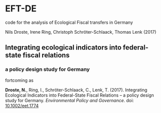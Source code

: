 # EFT-DE
code for the analysis of Ecological Fiscal transfers in Germany

Nils Droste, Irene Ring, Christoph Schröter-Schlaack, Thomas Lenk (2017)

## Integrating ecological indicators into federal-state fiscal relations
### a policy design study for Germany

fortcoming as

**Droste, N.**, Ring, I., Schröter-Schlaack, C., Lenk, T. (2017). Integrating Ecological Indicators into Federal-State Fiscal Relations – a policy design study for Germany. *Environmental Policy and Governance*. doi: [10.1002/eet.1774](http://dx.doi.org/10.1002/eet.1774)
